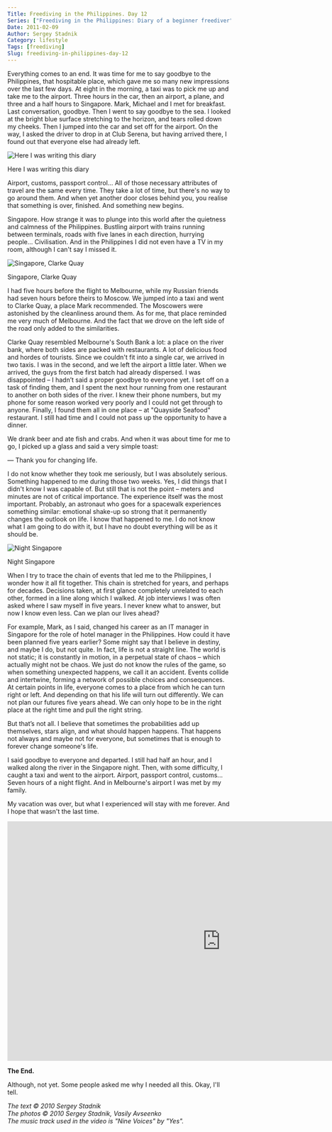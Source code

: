 ```yaml
---
Title: Freediving in the Philippines. Day 12
Series: ["Freediving in the Philippines: Diary of a beginner freediver"]
Date: 2011-02-09
Author: Sergey Stadnik
Category: lifestyle
Tags: [freediving]
Slug: freediving-in-philippines-day-12
---
```


Everything comes to an end. It was time for me to say goodbye to the
Philippines, that hospitable place, which gave me so many new
impressions over the last few days. At eight in the morning, a taxi
was to pick me up and take me to the airport. Three hours in the car, then
an airport, a plane, and three and a half hours to Singapore. Mark,
Michael and I met for breakfast. Last conversation, goodbye. Then I
went to say goodbye to the sea. I looked at the bright blue surface
stretching to the horizon, and tears rolled down my cheeks. Then I
jumped into the car and set off for the airport. On the way, I asked
the driver to drop in at Club Serena, but having arrived there, I
found out that everyone else had already left.

![Here I was writing this diary](https://lh3.googleusercontent.com/-QOl2lPEDqRk/S5t3Zo-I8MI/AAAAAAAADA8/LvIPF1ltex4/s960-Ic42/SDC11771.JPG "Here I was writing this diary")
<div class="caption">Here I was writing this diary</div>

Airport, customs, passport control... All of those necessary attributes
of travel are the same every time. They take a lot of time, but
there's no way to go around them. And when yet another door closes behind you,
you realise that something is over, finished. And something new
begins.

Singapore. How strange it was to plunge into this world after the
quietness and calmness of the Philippines. Bustling airport with
trains running between terminals, roads with five lanes in each direction,
hurrying people... Civilisation. And in the Philippines I did not even
have a TV in my room, although I can't say I missed it.

![Singapore, Clarke Quay](https://lh3.googleusercontent.com/-q6w8jZ3CnS4/S5t693HG60I/AAAAAAAADA8/IjWEfHc3U5o/s960-Ic42/SDC11904.JPG "Singapore, Clarke Quay")
<div class="caption">Singapore, Clarke Quay</div>

I had five hours before the flight to Melbourne, while my Russian
friends had seven hours before theirs to Moscow. We jumped into a taxi
and went to Clarke Quay, a place Mark recommended. The Moscowers were
astonished by the cleanliness around them. As for me, that place
reminded me very much of Melbourne. And the fact that we drove on the
left side of the road only added to the similarities.

Clarke Quay resembled Melbourne's South Bank a lot: a place on the
river bank, where both sides are packed with restaurants. A lot of
delicious food and hordes of tourists. Since we couldn't fit into a
single car, we arrived in two taxis. I was in the second, and we left
the airport a little later. When we arrived, the guys from the first
batch had already dispersed. I was disappointed – I hadn’t said a
proper goodbye to everyone yet. I set off on a task of finding them,
and I spent the next hour running from one restaurant to another on
both sides of the river. I knew their phone numbers, but my phone for
some reason worked very poorly and I could not get through to anyone.
Finally, I found them all in one place – at "Quayside Seafood"
restaurant. I still had time and I could not pass up the opportunity
to have a dinner.

We drank beer and ate fish and crabs. And when it was about time for me
to go, I picked up a glass and said a very simple toast:

&mdash; Thank you for changing life.

I do not know whether they took me seriously, but I was absolutely
serious. Something happened to me during those two weeks. Yes, I did
things that I didn't know I was capable of. But still that is not the
point – meters and minutes are not of critical importance. The
experience itself was the most important. Probably, an astronaut who
goes for a spacewalk experiences something similar: emotional shake-up
so strong that it permanently changes the outlook on life. I know that
happened to me. I do not know what I am going to do with it, but I
have no doubt everything will be as it should be.

![Night Singapore](https://lh3.googleusercontent.com/-8vkH52yA0bs/S5t7EyhZ8tI/AAAAAAAADA8/eBNwRMoa2WU/s960-Ic42/SDC11916.JPG "Night Singapore")
<div class="caption">Night Singapore</div>

When I try to trace the chain of events that led me to the Philippines,
I wonder how it all fit together. This chain is stretched for years,
and perhaps for decades. Decisions taken, at first glance completely
unrelated to each other, formed in a line along which I walked. At job
interviews I was often asked where I saw myself in five years. I never
knew what to answer, but now I know even less. Can we plan our lives
ahead?

For example, Mark, as I said, changed his career as an IT manager in
Singapore for the role of hotel manager in the Philippines. How could
it have been planned five years earlier? Some might say that I believe
in destiny, and maybe I do, but not quite. In fact, life is not a
straight line. The world is not static; it is constantly in motion, in
a perpetual state of chaos – which actually might not be chaos. We
just do not know the rules of the game, so when something unexpected
happens, we call it an accident. Events collide and intertwine,
forming a network of possible choices and consequences. At certain points in
life, everyone comes to a place from which he can turn right or left.
And depending on that his life will turn out differently. We can not
plan our futures five years ahead. We can only hope to be in the right
place at the right time and pull the right string.

But that’s not all. I believe that sometimes the probabilities add up
themselves, stars align, and what should happen happens. That happens
not always and maybe not for everyone, but sometimes that is enough to
forever change someone's life.

I said goodbye to everyone and departed. I still had half an hour, and
I walked along the river in the Singapore night. Then, with some
difficulty, I caught a taxi and went to the airport. Airport, passport
control, customs... Seven hours of a night flight. And in Melbourne's
airport I was met by my family.

My vacation was over, but what I experienced will stay with me forever.
And I hope that wasn't the last time.

<p>
<div class="video-container">
<iframe width="960" height="540" src="https://www.youtube.com/embed/Rsf74MpMqws?rel=0&amp;showinfo=0" frameborder="0" allowfullscreen></iframe>
</div>
</p>

__The End.__

Although, not yet. Some people asked me why I needed all this. Okay,
I'll tell.

_The text © 2010 Sergey Stadnik<br>
The photos © 2010 Sergey Stadnik, Vasily Avseenko<br>
The music track used in the video is "Nine Voices" by "Yes"._